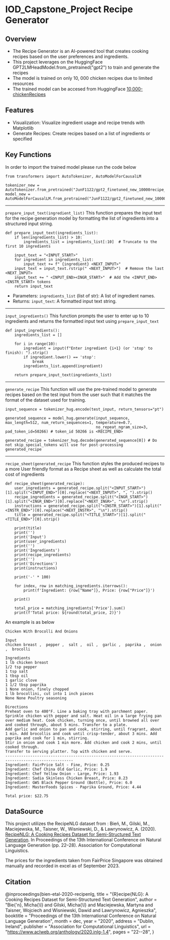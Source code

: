 # IOD_Capstone_Project Recipe Generator

## Overview
- The Recipe Generator is an AI-powered tool that creates cooking recipes based on the user preferences and ingredients.
- This project leverages on the HuggingFace GPT2LMHeadModel.from_pretrained("gpt2") to train and generate the recipes
- The model is trained on only 10, 000 chicken recipes due to limited resources
- The trained model can be accesed from HuggingFace [10,000-chickenRecipes](https://huggingface.co/JunF1122/gpt2_finetuned_new_10000recipe_chicken)

## Features
- Visualization: Visualize ingredient usage and recipe trends with Matplotlib
- Generate Recipes: Create recipes based on a list of ingredients or specified 

## Key Functions

In order to import the trained model please run the code below
```
from transformers import AutoTokenizer, AutoModelForCausalLM

tokenizer_new = AutoTokenizer.from_pretrained("JunF1122/gpt2_finetuned_new_10000recipe_chicken")
model_new = AutoModelForCausalLM.from_pretrained("JunF1122/gpt2_finetuned_new_10000recipe_chicken")
```
___

`prepare_input_text(ingredient_list)` 
This function prepares the input text for the recipe generation model by formatting the list of ingredients into a structured input string.
```
def prepare_input_text(ingredients_list):
    if len(ingredients_list) > 10:
        ingredients_list = ingredients_list[:10]  # Truncate to the first 10 ingredients

    input_text = "<INPUT_START>"
    for ingredient in ingredients_list:
        input_text += f" {ingredient} <NEXT_INPUT>"
    input_text = input_text.rstrip(" <NEXT_INPUT>")  # Remove the last <NEXT_INPUT>
    input_text += " <INPUT_END><INGR_START>"  # Add the <INPUT_END><INSTR_START> tokens 
    return input_text
```
- Parameters: `ingredients_list` (list of str): A list of ingredient names.
- Returns: `input_text`: A formatted input text string.
___
`input_ingredients()`
This function prompts the user to enter up to 10 ingredients and returns the formatted input text using `prepare_input_text`
```
def input_ingredients():
    ingredients_list = []

    for i in range(10):
        ingredient = input(f"Enter ingredient {i+1} (or 'stop' to finish): ").strip()
        if ingredient.lower() == 'stop':
            break
        ingredients_list.append(ingredient)

    return prepare_input_text(ingredients_list)
```
___
`generate_recipe`
This function will use the pre-trained model to generate recipes based on the test input from the user such that it matches the format of the dataset used for training.
```
input_sequence = tokenizer_hug.encode(test_input, return_tensors="pt")

generated_sequence = model_hug.generate(input_sequence, max_length=512, num_return_sequences=1, temperature=0.7,
                                        no_repeat_ngram_size=3, pad_token_id=50266) # token_id 50266 is <RECIPE_END>

generated_recipe = tokenizer_hug.decode(generated_sequence[0]) # Do not skip_special_tokens will use for post-processing
generated_recipe
```
___
`recipe_sheet(generated_recipe`
This function styles the produced recipes to a more User friendly format as a Recipe sheet as well as calculate the total cost of ingredients
```
def recipe_sheet(generated_recipe):
    user_ingredients = generated_recipe.split("<INPUT_START>")[1].split("<INPUT_END>")[0].replace("<NEXT_INPUT>", ", ").strip()
    recipe_ingredients = generated_recipe.split("<INGR_START>")[1].split("<INGR_END>")[0].replace("<NEXT_INGR>", "\n").strip()
    instructions = generated_recipe.split("<INSTR_START>")[1].split("<INSTR_END>")[0].replace("<NEXT_INSTR>", "\n").strip()
    title = generated_recipe.split("<TITLE_START>")[1].split("<TITLE_END>")[0].strip()
    
    print(title)
    print('')
    print('Input')
    print(user_ingredients)
    print('')
    print('Ingredients')
    print(recipe_ingredients)
    print('')
    print('Directions')
    print(instructions)
    
    print('-' * 100)
    
    for index, row in matching_ingredients.iterrows():
        print(f'Ingredient: {row["Name"]}, Price: {row["Price"]}')
    
    print()

    total_price = matching_ingredients['Price'].sum()
    print(f'Total price: ${round(total_price, 2)}')
```

An example is as below
```
Chicken With Brocolli And Onions

Input
chicken breast ,  pepper ,  salt ,  oil ,  garlic ,  paprika ,  onion ,  brocolli

Ingredients
1 lb chicken breast
1/2 tsp pepper
1 tsp salt
1 tbsp oil
1 garlic clove
1 1/2 tbsp paprika
1 None onion, finely chopped
1 lb brocollini, cut into 1 inch pieces
None None Poultry seasoning

Directions
Preheat oven to 400°F. Line a baking tray with parchment paper.
Sprinkle chicken with pepper and salt. Heat oil in a large frying pan over medium heat. Cook chicken, turning once, until browned all over and cooked through, about 5 mins. Transfer to a plate.
Add garlic and onion to pan and cook, stirring, until fragrant, about 1 min. Add brocollis and cook until crisp-tender, about 3 mins. Add paprika and cook for 1 min, stirring.
Stir in onion and cook 1 min more. Add chicken and cook 2 mins, until cooked through.
Transfer to serving platter. Top with chicken and serve.
----------------------------------------------------------------------------------------------------
Ingredient: FairPrice Salt - Fine, Price: 0.25
Ingredient: Chef China Old Garlic, Price: 1.9
Ingredient: Chef Yellow Onion - Large, Price: 1.93
Ingredient: Sadia Skinless Chicken Breast, Price: 8.23
Ingredient: GWS Black Pepper Ground (Bottle), Price: 6.0
Ingredient: MasterFoods Spices - Paprika Ground, Price: 4.44

Total price: $22.75
```

## DataSource
This project utilizes the RecipeNLG dataset from :
Bień, M., Gilski, M., Maciejewska, M., Taisner, W., Wisniewski, D., & Lawrynowicz, A. (2020). [RecipeNLG: A Cooking Recipes Dataset for Semi-Structured Text Generation](https://www.aclweb.org/anthology/2020.inlg-1.4.pdf). In Proceedings of the 13th International Conference on Natural Language Generation (pp. 22–28). Association for Computational Linguistics. 

The prices for the ingredients taken from FairPrice Singapore was obtained manually and recorded in excel as of September 2023.


## Citation
@inproceedings{bien-etal-2020-recipenlg,
    title = "{R}ecipe{NLG}: A Cooking Recipes Dataset for Semi-Structured Text Generation",
    author = "Bie{\'n}, Micha{\l}  and
      Gilski, Micha{\l}  and
      Maciejewska, Martyna  and
      Taisner, Wojciech  and
      Wisniewski, Dawid  and
      Lawrynowicz, Agnieszka",
    booktitle = "Proceedings of the 13th International Conference on Natural Language Generation",
    month = dec,
    year = "2020",
    address = "Dublin, Ireland",
    publisher = "Association for Computational Linguistics",
    url = "https://www.aclweb.org/anthology/2020.inlg-1.4",
    pages = "22--28",
}
